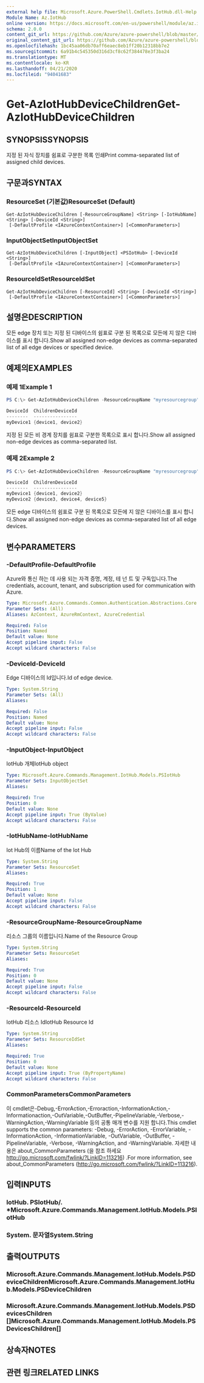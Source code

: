 ```yaml
---
external help file: Microsoft.Azure.PowerShell.Cmdlets.IotHub.dll-Help.xml
Module Name: Az.IotHub
online version: https://docs.microsoft.com/en-us/powershell/module/az.iothub/get-aziothubdevicechildren
schema: 2.0.0
content_git_url: https://github.com/Azure/azure-powershell/blob/master/src/IotHub/IotHub/help/Get-AzIotHubDeviceChildren.md
original_content_git_url: https://github.com/Azure/azure-powershell/blob/master/src/IotHub/IotHub/help/Get-AzIotHubDeviceChildren.md
ms.openlocfilehash: 1bc45aa06db70aff6eaec8eb1ff20b12318bb7e2
ms.sourcegitcommit: 6a91b4c545350d316d3cf8c62f384478e3f3ba24
ms.translationtype: MT
ms.contentlocale: ko-KR
ms.lasthandoff: 04/21/2020
ms.locfileid: "94041683"
---
```

# <span data-ttu-id="60ac4-101">Get-AzIotHubDeviceChildren</span><span class="sxs-lookup"><span data-stu-id="60ac4-101">Get-AzIotHubDeviceChildren</span></span>

## <span data-ttu-id="60ac4-102">SYNOPSIS</span><span class="sxs-lookup"><span data-stu-id="60ac4-102">SYNOPSIS</span></span>
<span data-ttu-id="60ac4-103">지정 된 자식 장치를 쉼표로 구분한 목록 인쇄</span><span class="sxs-lookup"><span data-stu-id="60ac4-103">Print comma-separated list of assigned child devices.</span></span>

## <span data-ttu-id="60ac4-104">구문과</span><span class="sxs-lookup"><span data-stu-id="60ac4-104">SYNTAX</span></span>

### <span data-ttu-id="60ac4-105">ResourceSet (기본값)</span><span class="sxs-lookup"><span data-stu-id="60ac4-105">ResourceSet (Default)</span></span>
```
Get-AzIotHubDeviceChildren [-ResourceGroupName] <String> [-IotHubName] <String> [-DeviceId <String>]
 [-DefaultProfile <IAzureContextContainer>] [<CommonParameters>]
```

### <span data-ttu-id="60ac4-106">InputObjectSet</span><span class="sxs-lookup"><span data-stu-id="60ac4-106">InputObjectSet</span></span>
```
Get-AzIotHubDeviceChildren [-InputObject] <PSIotHub> [-DeviceId <String>]
 [-DefaultProfile <IAzureContextContainer>] [<CommonParameters>]
```

### <span data-ttu-id="60ac4-107">ResourceIdSet</span><span class="sxs-lookup"><span data-stu-id="60ac4-107">ResourceIdSet</span></span>
```
Get-AzIotHubDeviceChildren [-ResourceId] <String> [-DeviceId <String>]
 [-DefaultProfile <IAzureContextContainer>] [<CommonParameters>]
```

## <span data-ttu-id="60ac4-108">설명은</span><span class="sxs-lookup"><span data-stu-id="60ac4-108">DESCRIPTION</span></span>
<span data-ttu-id="60ac4-109">모든 edge 장치 또는 지정 된 디바이스의 쉼표로 구분 된 목록으로 모든에 지 않은 디바이스를 표시 합니다.</span><span class="sxs-lookup"><span data-stu-id="60ac4-109">Show all assigned non-edge devices as comma-separated list of all edge devices or specified device.</span></span>

## <span data-ttu-id="60ac4-110">예제의</span><span class="sxs-lookup"><span data-stu-id="60ac4-110">EXAMPLES</span></span>

### <span data-ttu-id="60ac4-111">예제 1</span><span class="sxs-lookup"><span data-stu-id="60ac4-111">Example 1</span></span>
```powershell
PS C:\> Get-AzIotHubDeviceChildren -ResourceGroupName "myresourcegroup" -IotHubName "myiothub" -DeviceId "myDevice1"

DeviceId  ChildrenDeviceId
--------  ----------------
myDevice1 {device1, device2}
```

<span data-ttu-id="60ac4-112">지정 된 모든 비 경계 장치를 쉼표로 구분한 목록으로 표시 합니다.</span><span class="sxs-lookup"><span data-stu-id="60ac4-112">Show all assigned non-edge devices as comma-separated list.</span></span>

### <span data-ttu-id="60ac4-113">예제 2</span><span class="sxs-lookup"><span data-stu-id="60ac4-113">Example 2</span></span>
```powershell
PS C:\> Get-AzIotHubDeviceChildren -ResourceGroupName "myresourcegroup" -IotHubName "myiothub"

DeviceId  ChildrenDeviceId
--------  ----------------
myDevice1 {device1, device2}
myDevice2 {device3, device4, device5}
```

<span data-ttu-id="60ac4-114">모든 edge 디바이스의 쉼표로 구분 된 목록으로 모든에 지 않은 디바이스를 표시 합니다.</span><span class="sxs-lookup"><span data-stu-id="60ac4-114">Show all assigned non-edge devices as comma-separated list of all edge devices.</span></span>

## <span data-ttu-id="60ac4-115">변수</span><span class="sxs-lookup"><span data-stu-id="60ac4-115">PARAMETERS</span></span>

### <span data-ttu-id="60ac4-116">-DefaultProfile</span><span class="sxs-lookup"><span data-stu-id="60ac4-116">-DefaultProfile</span></span>
<span data-ttu-id="60ac4-117">Azure와 통신 하는 데 사용 되는 자격 증명, 계정, 테 넌 트 및 구독입니다.</span><span class="sxs-lookup"><span data-stu-id="60ac4-117">The credentials, account, tenant, and subscription used for communication with Azure.</span></span>

```yaml
Type: Microsoft.Azure.Commands.Common.Authentication.Abstractions.Core.IAzureContextContainer
Parameter Sets: (All)
Aliases: AzContext, AzureRmContext, AzureCredential

Required: False
Position: Named
Default value: None
Accept pipeline input: False
Accept wildcard characters: False
```

### <span data-ttu-id="60ac4-118">-DeviceId</span><span class="sxs-lookup"><span data-stu-id="60ac4-118">-DeviceId</span></span>
<span data-ttu-id="60ac4-119">Edge 디바이스의 Id입니다.</span><span class="sxs-lookup"><span data-stu-id="60ac4-119">Id of edge device.</span></span>

```yaml
Type: System.String
Parameter Sets: (All)
Aliases:

Required: False
Position: Named
Default value: None
Accept pipeline input: False
Accept wildcard characters: False
```

### <span data-ttu-id="60ac4-120">-InputObject</span><span class="sxs-lookup"><span data-stu-id="60ac4-120">-InputObject</span></span>
<span data-ttu-id="60ac4-121">IotHub 개체</span><span class="sxs-lookup"><span data-stu-id="60ac4-121">IotHub object</span></span>

```yaml
Type: Microsoft.Azure.Commands.Management.IotHub.Models.PSIotHub
Parameter Sets: InputObjectSet
Aliases:

Required: True
Position: 0
Default value: None
Accept pipeline input: True (ByValue)
Accept wildcard characters: False
```

### <span data-ttu-id="60ac4-122">-IotHubName</span><span class="sxs-lookup"><span data-stu-id="60ac4-122">-IotHubName</span></span>
<span data-ttu-id="60ac4-123">Iot Hub의 이름</span><span class="sxs-lookup"><span data-stu-id="60ac4-123">Name of the Iot Hub</span></span>

```yaml
Type: System.String
Parameter Sets: ResourceSet
Aliases:

Required: True
Position: 1
Default value: None
Accept pipeline input: False
Accept wildcard characters: False
```

### <span data-ttu-id="60ac4-124">-ResourceGroupName</span><span class="sxs-lookup"><span data-stu-id="60ac4-124">-ResourceGroupName</span></span>
<span data-ttu-id="60ac4-125">리소스 그룹의 이름입니다.</span><span class="sxs-lookup"><span data-stu-id="60ac4-125">Name of the Resource Group</span></span>

```yaml
Type: System.String
Parameter Sets: ResourceSet
Aliases:

Required: True
Position: 0
Default value: None
Accept pipeline input: False
Accept wildcard characters: False
```

### <span data-ttu-id="60ac4-126">-ResourceId</span><span class="sxs-lookup"><span data-stu-id="60ac4-126">-ResourceId</span></span>
<span data-ttu-id="60ac4-127">IotHub 리소스 Id</span><span class="sxs-lookup"><span data-stu-id="60ac4-127">IotHub Resource Id</span></span>

```yaml
Type: System.String
Parameter Sets: ResourceIdSet
Aliases:

Required: True
Position: 0
Default value: None
Accept pipeline input: True (ByPropertyName)
Accept wildcard characters: False
```

### <span data-ttu-id="60ac4-128">CommonParameters</span><span class="sxs-lookup"><span data-stu-id="60ac4-128">CommonParameters</span></span>
<span data-ttu-id="60ac4-129">이 cmdlet은-Debug,-ErrorAction,-Erroraction,-InformationAction,-Informationaction,-OutVariable,-OutBuffer,-PipelineVariable,-Verbose,-WarningAction,-WarningVariable 등의 공통 매개 변수를 지원 합니다.</span><span class="sxs-lookup"><span data-stu-id="60ac4-129">This cmdlet supports the common parameters: -Debug, -ErrorAction, -ErrorVariable, -InformationAction, -InformationVariable, -OutVariable, -OutBuffer, -PipelineVariable, -Verbose, -WarningAction, and -WarningVariable.</span></span> <span data-ttu-id="60ac4-130">자세한 내용은 about_CommonParameters (을 참조 하세요 http://go.microsoft.com/fwlink/?LinkID=113216) .</span><span class="sxs-lookup"><span data-stu-id="60ac4-130">For more information, see about_CommonParameters (http://go.microsoft.com/fwlink/?LinkID=113216).</span></span>

## <span data-ttu-id="60ac4-131">입력</span><span class="sxs-lookup"><span data-stu-id="60ac4-131">INPUTS</span></span>

### <span data-ttu-id="60ac4-132">IotHub. PSIotHub/. \*</span><span class="sxs-lookup"><span data-stu-id="60ac4-132">Microsoft.Azure.Commands.Management.IotHub.Models.PSIotHub</span></span>

### <span data-ttu-id="60ac4-133">System. 문자열</span><span class="sxs-lookup"><span data-stu-id="60ac4-133">System.String</span></span>

## <span data-ttu-id="60ac4-134">출력</span><span class="sxs-lookup"><span data-stu-id="60ac4-134">OUTPUTS</span></span>

### <span data-ttu-id="60ac4-135">Microsoft.Azure.Commands.Management.IotHub.Models.PSDeviceChildren</span><span class="sxs-lookup"><span data-stu-id="60ac4-135">Microsoft.Azure.Commands.Management.IotHub.Models.PSDeviceChildren</span></span>

### <span data-ttu-id="60ac4-136">Microsoft.Azure.Commands.Management.IotHub.Models.PSDevicesChildren []</span><span class="sxs-lookup"><span data-stu-id="60ac4-136">Microsoft.Azure.Commands.Management.IotHub.Models.PSDevicesChildren[]</span></span>

## <span data-ttu-id="60ac4-137">상속자</span><span class="sxs-lookup"><span data-stu-id="60ac4-137">NOTES</span></span>

## <span data-ttu-id="60ac4-138">관련 링크</span><span class="sxs-lookup"><span data-stu-id="60ac4-138">RELATED LINKS</span></span>
